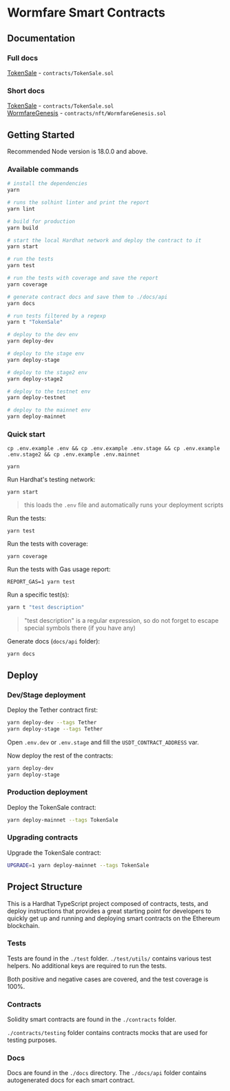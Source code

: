 # Wormfare Smart Contracts

## Documentation

### Full docs

[TokenSale](./docs/Wormfare%20TokenSale%20Smart%20Contract.pdf) - `contracts/TokenSale.sol`

### Short docs

[TokenSale](./docs/TokenSale.md) - `contracts/TokenSale.sol`  
[WormfareGenesis](./docs/WormfareGenesis.md) - `contracts/nft/WormfareGenesis.sol`

## Getting Started

Recommended Node version is 18.0.0 and above.

### Available commands

```sh
# install the dependencies
yarn

# runs the solhint linter and print the report
yarn lint

# build for production
yarn build

# start the local Hardhat network and deploy the contract to it
yarn start

# run the tests
yarn test

# run the tests with coverage and save the report
yarn coverage

# generate contract docs and save them to ./docs/api
yarn docs

# run tests filtered by a regexp
yarn t "TokenSale"

# deploy to the dev env
yarn deploy-dev

# deploy to the stage env
yarn deploy-stage

# deploy to the stage2 env
yarn deploy-stage2

# deploy to the testnet env
yarn deploy-testnet

# deploy to the mainnet env
yarn deploy-mainnet
```

### Quick start

```shell
cp .env.example .env && cp .env.example .env.stage && cp .env.example .env.stage2 && cp .env.example .env.mainnet
```

```shell
yarn
```

Run Hardhat's testing network:

```shell
yarn start
```

> this loads the `.env` file and automatically runs your deployment scripts

Run the tests:

```shell
yarn test
```

Run the tests with coverage:

```shell
yarn coverage
```

Run the tests with Gas usage report:

```shell
REPORT_GAS=1 yarn test
```

Run a specific test(s):

```sh
yarn t "test description"
```

> "test description" is a regular expression, so do not forget to escape special symbols there (if you have any)

Generate docs (`docs/api` folder):

```
yarn docs
```

## Deploy

### Dev/Stage deployment

Deploy the Tether contract first:

```sh
yarn deploy-dev --tags Tether
yarn deploy-stage --tags Tether
```

Open `.env.dev` or `.env.stage` and fill the `USDT_CONTRACT_ADDRESS` var.

Now deploy the rest of the contracts:

```sh
yarn deploy-dev
yarn deploy-stage
```

### Production deployment

Deploy the TokenSale contract:

```sh
yarn deploy-mainnet --tags TokenSale
```

### Upgrading contracts

Upgrade the TokenSale contract:

```sh
UPGRADE=1 yarn deploy-mainnet --tags TokenSale
```

## Project Structure

This is a Hardhat TypeScript project composed of contracts, tests, and deploy instructions that provides a great starting point for developers to quickly get up and running and deploying smart contracts on the Ethereum blockchain.

### Tests

Tests are found in the `./test` folder. `./test/utils/` contains various test helpers. No additional keys are required to run the tests.

Both positive and negative cases are covered, and the test coverage is 100%.

### Contracts

Solidity smart contracts are found in the `./contracts` folder.

`./contracts/testing` folder contains contracts mocks that are used for testing purposes.

### Docs

Docs are found in the `./docs` directory. The `./docs/api` folder contains autogenerated docs for each smart contract.
